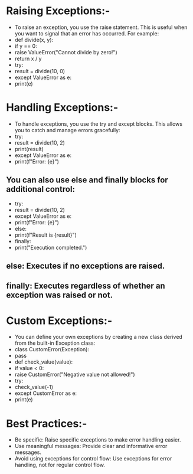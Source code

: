 # Raising Exceptions:-
* To raise an exception, you use the raise statement. This is useful when you want to signal that an error has occurred. For example:
* def divide(x, y):
* if y == 0:
* raise ValueError("Cannot divide by zero!")
* return x / y
* try:
* result = divide(10, 0)
* except ValueError as e:
* print(e)

# Handling Exceptions:-

* To handle exceptions, you use the try and except blocks. This allows you to catch and manage errors gracefully:
* try:
* result = divide(10, 2)
* print(result)
* except ValueError as e:
* print(f"Error: {e}")

## You can also use else and finally blocks for additional control:
* try:
* result = divide(10, 2)
* except ValueError as e:
* print(f"Error: {e}")
* else:
* print(f"Result is {result}")
* finally:
* print("Execution completed.")

## else: Executes if no exceptions are raised.
## finally: Executes regardless of whether an exception was raised or not.

# Custom Exceptions:-
* You can define your own exceptions by creating a new class derived from the built-in Exception class:
* class CustomError(Exception):
* pass
* def check_value(value):
* if value < 0:
* raise CustomError("Negative value not allowed!")
* try:
* check_value(-1)
* except CustomError as e:
* print(e)

# Best Practices:-
* Be specific: Raise specific exceptions to make error handling easier.
* Use meaningful messages: Provide clear and informative error messages.
* Avoid using exceptions for control flow: Use exceptions for error handling, not for regular control flow.

